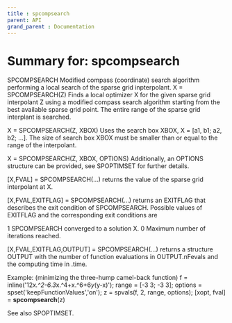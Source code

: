 ```yaml
---
title : spcompsearch
parent: API
grand_parent : Documentation
---
```

# Summary for: **spcompsearch**

SPCOMPSEARCH  Modified compass (coordinate) search algorithm
performing a local search of the sparse grid inpterpolant.
X = SPCOMPSEARCH(Z)  Finds a local optimizer X for the given
sparse grid interpolant Z using a modified compass search
algorithm starting from the best available sparse grid point.
The entire range of the sparse grid interplant is searched.

X = SPCOMPSEARCH(Z, XBOX) Uses the search box XBOX, X = [a1,
b1; a2, b2; ...]. The size of search box XBOX must be smaller
than or equal to the range of the interpolant.

X = SPCOMPSEARCH(Z, XBOX, OPTIONS)  Additionally, an OPTIONS
structure can be provided, see SPOPTIMSET for further details.

[X,FVAL] = SPCOMPSEARCH(...)  returns the value of the
sparse grid interpolant at X.

[X,FVAL,EXITFLAG] = SPCOMPSEARCH(...)  returns an EXITFLAG
that describes the exit condition of SPCOMPSEARCH. Possible
values of EXITFLAG and the corresponding exit conditions are

1  SPCOMPSEARCH converged to a solution X.
0  Maximum number of iterations reached.

[X,FVAL,EXITFLAG,OUTPUT] = SPCOMPSEARCH(...) returns a
structure OUTPUT with the number of function evaluations in
OUTPUT.nFevals and the computing time in .time.

Example: (minimizing the three-hump camel-back function)
f = inline('12*x.^2-6.3*x.^4+x.^6+6*y*(y-x)');
range = [-3 3; -3 3];
options = spset('keepFunctionValues','on');
z = spvals(f, 2, range, options);
[xopt, fval] = **spcompsearch**(z)

See also SPOPTIMSET.

